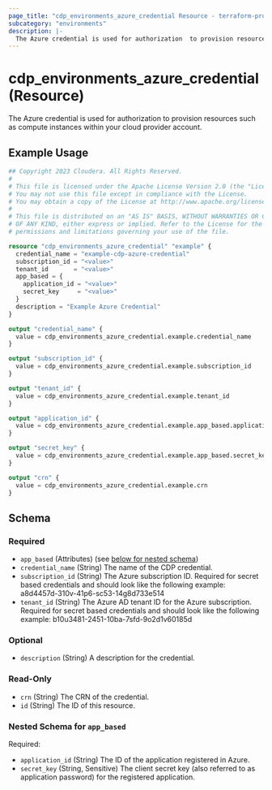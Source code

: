 ```yaml
---
page_title: "cdp_environments_azure_credential Resource - terraform-provider-cdp"
subcategory: "environments"
description: |-
  The Azure credential is used for authorization  to provision resources such as compute instances within your cloud provider account.
---
```


# cdp_environments_azure_credential (Resource)

The Azure credential is used for authorization  to provision resources such as compute instances within your cloud provider account.

## Example Usage

```terraform
## Copyright 2023 Cloudera. All Rights Reserved.
#
# This file is licensed under the Apache License Version 2.0 (the "License").
# You may not use this file except in compliance with the License.
# You may obtain a copy of the License at http://www.apache.org/licenses/LICENSE-2.0.
#
# This file is distributed on an "AS IS" BASIS, WITHOUT WARRANTIES OR CONDITIONS
# OF ANY KIND, either express or implied. Refer to the License for the specific
# permissions and limitations governing your use of the file.

resource "cdp_environments_azure_credential" "example" {
  credential_name = "example-cdp-azure-credential"
  subscription_id = "<value>"
  tenant_id       = "<value>"
  app_based = {
    application_id = "<value>"
    secret_key     = "<value>"
  }
  description = "Example Azure Credential"
}

output "credential_name" {
  value = cdp_environments_azure_credential.example.credential_name
}

output "subscription_id" {
  value = cdp_environments_azure_credential.example.subscription_id
}

output "tenant_id" {
  value = cdp_environments_azure_credential.example.tenant_id
}

output "application_id" {
  value = cdp_environments_azure_credential.example.app_based.application_id
}

output "secret_key" {
  value = cdp_environments_azure_credential.example.app_based.secret_key
}

output "crn" {
  value = cdp_environments_azure_credential.example.crn
}
```

<!-- schema generated by tfplugindocs -->
## Schema

### Required

- `app_based` (Attributes) (see [below for nested schema](#nestedatt--app_based))
- `credential_name` (String) The name of the CDP credential.
- `subscription_id` (String) The Azure subscription ID. Required for secret based credentials and should look like the following example: a8d4457d-310v-41p6-sc53-14g8d733e514
- `tenant_id` (String) The Azure AD tenant ID for the Azure subscription. Required for secret based credentials and should look like the following example: b10u3481-2451-10ba-7sfd-9o2d1v60185d

### Optional

- `description` (String) A description for the credential.

### Read-Only

- `crn` (String) The CRN of the credential.
- `id` (String) The ID of this resource.

<a id="nestedatt--app_based"></a>
### Nested Schema for `app_based`

Required:

- `application_id` (String) The ID of the application registered in Azure.
- `secret_key` (String, Sensitive) The client secret key (also referred to as application password) for the registered application.
